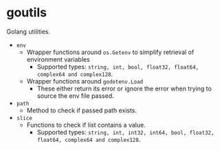 # goutils

Golang utilities.

- `env`
    - Wrapper functions around `os.Getenv` to simplify retrieval of environment variables
        - Supported types: `string, int, bool, float32, float64, complex64 and complex128`.
    - Wrapper functions around `godotenv.Load`
        - These either return its error or ignore the error when trying to source the env file passed.
- `path`
    - Method to check if passed path exists.
- `slice`
    - Functions to check if list contains a value.
        - Supported types: `string, int, int32, int64, bool, float32, float64, complex64 and complex128`.
